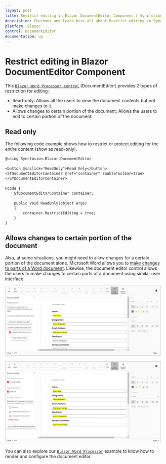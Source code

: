```yaml
---
layout: post
title: Restrict editing in Blazor DocumentEditor Component | Syncfusion
description: Checkout and learn here all about Restrict editing in Syncfusion Blazor DocumentEditor component and more.
platform: Blazor
control: DocumentEditor
documentation: ug
---
```


# Restrict editing in Blazor DocumentEditor Component

This [`Blazor Word Processor control`](https://www.syncfusion.com/blazor-components/blazor-word-processor) (DocumentEditor) provides 2 types of restriction for editing:
* Read-only: Allows all the users to view the document contents but not make changes to it.
* Allows changes to certain portion of the document: Allows the users to edit to certain portion of the document.

## Read only

The following code example shows how to restrict or protect editing for the entire content (show as read-only).

```cshtml
@using Syncfusion.Blazor.DocumentEditor

<button @onclick="ReadOnly">Read Only</button>
<SfDocumentEditorContainer @ref="container" EnableToolbar=true></SfDocumentEditorContainer>

@code {
    SfDocumentEditorContainer container;

    public void ReadOnly(object args)
    {
        container.RestrictEditing = true;
    }
}
```

## Allows changes to certain portion of the document

Also, at some situations, you might need to allow changes for a certain portion of the document alone. Microsoft Word allows you to [make changes to parts of a Word document](https://support.office.com/en-gb/article/allow-changes-to-parts-of-a-protected-document-187ed01c-8795-43e1-9fd0-c9fca419dadf). Likewise, the document editor control allows the users to make changes to certain parts of a document using similar user interface.

![Restrict Editing](./images/protection-enforced.png)

![Restrict Editing Enabled](./images/protection-not-enforced.png)

You can also explore our [`Blazor Word Processor`](https://blazor.syncfusion.com/demos/document-editor/default-functionalities) example to know how to render and configure the document editor.